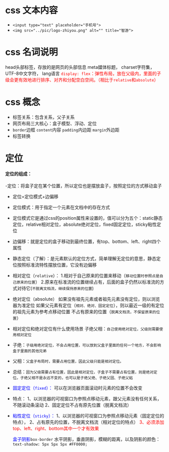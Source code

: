 # css 文本内容
- `<input type="text" placeholder="手机号">`
- `<img src="../pic/logo-zhiyou.png" alt="" title="智游">`

# css 名词说明
head头部标签，存放的是网页的头部信息
meta媒体标题，
charset字符集，
UTF-8中文字符，
lang语言
<font color='red'>
`display: flex`：弹性布局，放在父级内，里面的子级会更有效地进行排序、对齐和分配空白空间。（相比于`relative`和`absolute`）
</font>


# css 概念
- 标签关系：包含关系，父子关系
- 网页布局三大核心：盒子模型、浮动、定位
- `border`边框 `content`内容 `padding`内边距 `margin`外边距
- 标签转换
# 定位
#### 定位的组成：
-定位：将盒子定在某个位置，所以定位也是摆放盒子，按照定位的方式移动盒子
- 定位=定位模式+边偏移
- 定位模式：用于指定一个元素在文档中的存在方式
- 定位模式它是通过css的position属性来设置的，值可以分为五个：static静态定位，relative相对定位，absolute绝对定位，fixed固定定位，sticky粘性定位

- 边偏移：就是定位的盒子移动到最终位置，有top、bottom、left、right四个属性

- 静态定位（了解）：是元素默认的定位方式，简单理解无定位的意思，静态定位按照标准流特性摆放位置，它没有边偏移
- 相对定位（`relative`）：
  1.相对于自己原来的位置来移动（`移动位置时参照点是自己原来的位置`）
  2.原来在标准流的位置继续占有，后面的盒子仍然以标准流的方式对待它(`不脱离文档流，继续保持原来的位置`)
- 绝对定位（absolute）
  如果没有祖先元素或者祖先元素没有定位，则以浏览器为准定位
  如果父元素有定位（`相对、绝对、固定定位`），则以最近一级的有定位的祖先元素为参考点移动位置
  不占有原来的位置（`脱离文档流，不保留原来的位置`）
- 相对定位和绝对定位有什么使用场景
  子绝父相：`自己使用绝对定位，父级则需要使用相对定位`
- 子绝：`子级用绝对定位，不会占用位置，可以放到父盒子里面的任何一个地方，不会影响盒子里面的其他兄弟`
- 父相：`父盒子布局时，需要占用位置，因此父级只能是相对定位。`
- 总结：`因为父级需要占有位置，因此是相对定位，子盒子不需要占有位置，则是绝对定位。子绝父相不是永远不变的，也可以是子绝父绝、子绝父固、子绝父粘`

- <font color='blue'>固定定位（`fixed`）：</font>
  可以在浏览器页面滚动时元素的位置不会改变
- 特点：
  1、以浏览器的可视窗口为参照点移动元素，跟父元素没有任何关系，不随滚动条滚动
  2、固定定位不占有原先位置（脱离文档流）

- <font color='blue'>粘性定位（`sticky`）：</font>
  1、以浏览器的可视窗口为参照点移动元素（固定定位的特点），
  2、占有原先的位置，不脱离文档流（相对定位的特点）
  <font color='red'>3、必须添加top、left、right、bottom其中一个才有效果</font>

  <font color='blue'>盒子阴影</font>`box-border`
  水平阴影，垂直阴影，模糊的距离，以及阴影的颜色：
  `text-shadow: 5px 5px 5px #FF0000;`